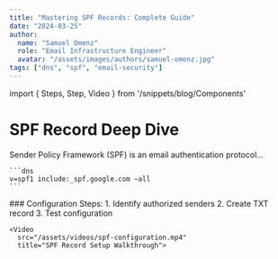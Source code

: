 ```yaml
---
title: "Mastering SPF Records: Complete Guide"
date: "2024-03-25"
author: 
  name: "Samuel Omenz"
  role: "Email Infrastructure Engineer"
  avatar: "/assets/images/authors/samuel-omenz.jpg"
tags: ["dns", "spf", "email-security"]
---
```


import { Steps, Step, Video } from '/snippets/blog/Components'

# SPF Record Deep Dive

<Steps>
  <Step title="What is SPF?">
    Sender Policy Framework (SPF) is an email authentication protocol...
    
    ```dns
    v=spf1 include:_spf.google.com ~all
    ```
  </Step>
  
  <Step title="Implementation Guide">
    ### Configuration Steps:
    1. Identify authorized senders
    2. Create TXT record
    3. Test configuration
    
    <Video 
      src="/assets/videos/spf-configuration.mp4" 
      title="SPF Record Setup Walkthrough">
</Video>
  </Step>
</Steps>



